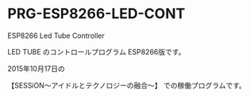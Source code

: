 # PRG-ESP8266-LED-CONT
ESP8266 Led Tube Controller 

LED TUBE のコントロールプログラム ESP8266版です。

2015年10月17日の

【SESSiON〜アイドルとテクノロジーの融合〜】 での稼働プログラムです。
